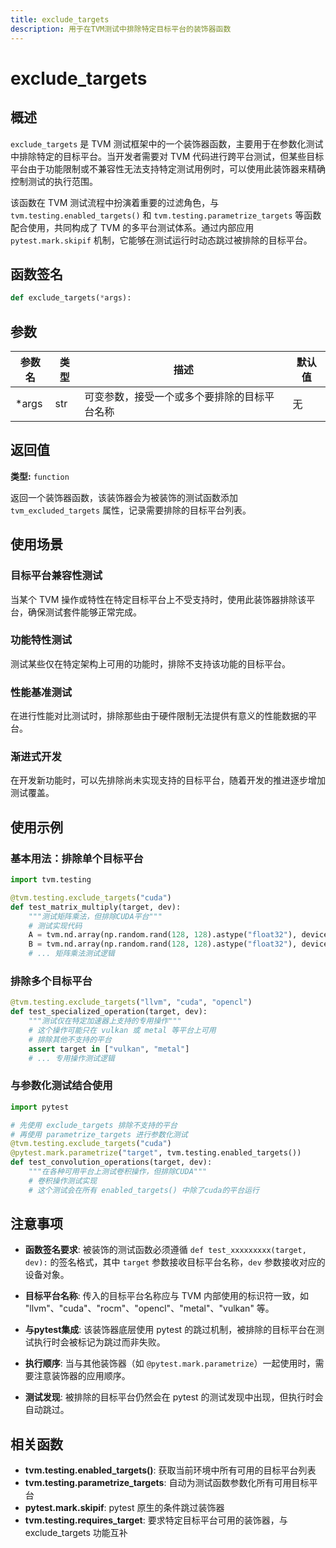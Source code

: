 ```yaml
---
title: exclude_targets
description: 用于在TVM测试中排除特定目标平台的装饰器函数
---
```


# exclude_targets

## 概述

`exclude_targets` 是 TVM 测试框架中的一个装饰器函数，主要用于在参数化测试中排除特定的目标平台。当开发者需要对 TVM 代码进行跨平台测试，但某些目标平台由于功能限制或不兼容性无法支持特定测试用例时，可以使用此装饰器来精确控制测试的执行范围。

该函数在 TVM 测试流程中扮演着重要的过滤角色，与 `tvm.testing.enabled_targets()` 和 `tvm.testing.parametrize_targets` 等函数配合使用，共同构成了 TVM 的多平台测试体系。通过内部应用 `pytest.mark.skipif` 机制，它能够在测试运行时动态跳过被排除的目标平台。

## 函数签名

```python
def exclude_targets(*args):
```

## 参数

| 参数名 | 类型 | 描述 | 默认值 |
|--------|------|------|--------|
| *args | str | 可变参数，接受一个或多个要排除的目标平台名称 | 无 |

## 返回值

**类型:** `function`

返回一个装饰器函数，该装饰器会为被装饰的测试函数添加 `tvm_excluded_targets` 属性，记录需要排除的目标平台列表。

## 使用场景

### 目标平台兼容性测试
当某个 TVM 操作或特性在特定目标平台上不受支持时，使用此装饰器排除该平台，确保测试套件能够正常完成。

### 功能特性测试
测试某些仅在特定架构上可用的功能时，排除不支持该功能的目标平台。

### 性能基准测试
在进行性能对比测试时，排除那些由于硬件限制无法提供有意义的性能数据的平台。

### 渐进式开发
在开发新功能时，可以先排除尚未实现支持的目标平台，随着开发的推进逐步增加测试覆盖。

## 使用示例

### 基本用法：排除单个目标平台

```python
import tvm.testing

@tvm.testing.exclude_targets("cuda")
def test_matrix_multiply(target, dev):
    """测试矩阵乘法，但排除CUDA平台"""
    # 测试实现代码
    A = tvm.nd.array(np.random.rand(128, 128).astype("float32"), device=dev)
    B = tvm.nd.array(np.random.rand(128, 128).astype("float32"), device=dev)
    # ... 矩阵乘法测试逻辑
```

### 排除多个目标平台

```python
@tvm.testing.exclude_targets("llvm", "cuda", "opencl")
def test_specialized_operation(target, dev):
    """测试仅在特定加速器上支持的专用操作"""
    # 这个操作可能只在 vulkan 或 metal 等平台上可用
    # 排除其他不支持的平台
    assert target in ["vulkan", "metal"]
    # ... 专用操作测试逻辑
```

### 与参数化测试结合使用

```python
import pytest

# 先使用 exclude_targets 排除不支持的平台
# 再使用 parametrize_targets 进行参数化测试
@tvm.testing.exclude_targets("cuda")
@pytest.mark.parametrize("target", tvm.testing.enabled_targets())
def test_convolution_operations(target, dev):
    """在各种可用平台上测试卷积操作，但排除CUDA"""
    # 卷积操作测试实现
    # 这个测试会在所有 enabled_targets() 中除了cuda的平台运行
```

## 注意事项

- **函数签名要求**: 被装饰的测试函数必须遵循 `def test_xxxxxxxxx(target, dev):` 的签名格式，其中 `target` 参数接收目标平台名称，`dev` 参数接收对应的设备对象。

- **目标平台名称**: 传入的目标平台名称应与 TVM 内部使用的标识符一致，如 "llvm"、"cuda"、"rocm"、"opencl"、"metal"、"vulkan" 等。

- **与pytest集成**: 该装饰器底层使用 pytest 的跳过机制，被排除的目标平台在测试执行时会被标记为跳过而非失败。

- **执行顺序**: 当与其他装饰器（如 `@pytest.mark.parametrize`）一起使用时，需要注意装饰器的应用顺序。

- **测试发现**: 被排除的目标平台仍然会在 pytest 的测试发现中出现，但执行时会自动跳过。

## 相关函数

- **tvm.testing.enabled_targets()**: 获取当前环境中所有可用的目标平台列表
- **tvm.testing.parametrize_targets**: 自动为测试函数参数化所有可用目标平台
- **pytest.mark.skipif**: pytest 原生的条件跳过装饰器
- **tvm.testing.requires_target**: 要求特定目标平台可用的装饰器，与 exclude_targets 功能互补